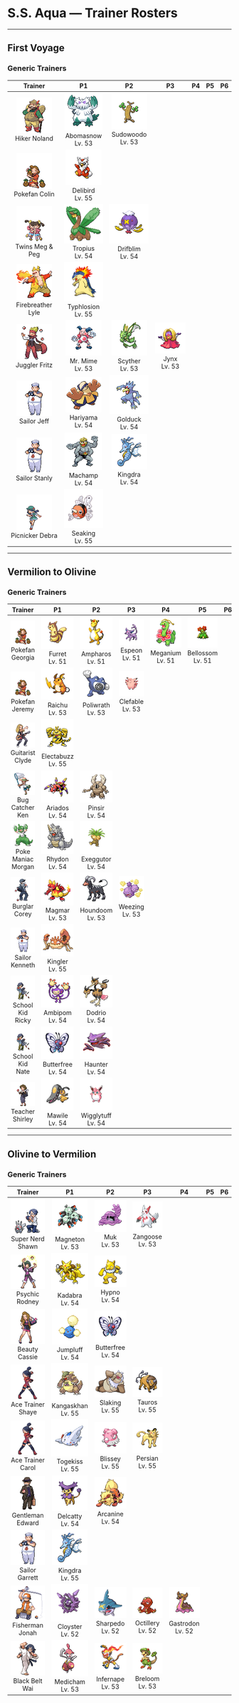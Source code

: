 # S.S. Aqua — Trainer Rosters

---

## First Voyage


### Generic Trainers

| Trainer | P1 | P2 | P3 | P4 | P5 | P6 |
|:-------:|:--:|:--:|:--:|:--:|:--:|:--:|
| ![Hiker Noland](../../assets/trainers/hiker.png "Hiker Noland")<br>Hiker Noland | ![Abomasnow](../../assets/sprites/abomasnow/front.gif "Abomasnow: It lives a quiet life on mountains that are perpetually covered in snow. It hides itself by whipping up blizzards.")<br>Abomasnow<br>Lv. 53 | ![Sudowoodo](../../assets/sprites/sudowoodo/front.gif "Sudowoodo: It disguises itself as a tree to avoid attack. It hates water, so it will disappear if it starts raining.")<br>Sudowoodo<br>Lv. 53 |
| ![Pokefan Colin](../../assets/trainers/pokefan.png "Pokefan Colin")<br>Pokefan Colin | ![Delibird](../../assets/sprites/delibird/front.gif "Delibird: It nests at the edge of sharp cliffs. It spends all day carrying food to its awaiting chicks.")<br>Delibird<br>Lv. 55 |
| ![Twins Meg & Peg](../../assets/trainers/twins.png "Twins Meg & Peg")<br>Twins Meg & Peg | ![Tropius](../../assets/sprites/tropius/front.gif "Tropius: The bunch of fruit around its neck ripens twice a year and is delicious. It’s a highly favored tropical snack.")<br>Tropius<br>Lv. 54 | ![Drifblim](../../assets/sprites/drifblim/front.gif "Drifblim: It can generate and release gas within its body. That’s how it can control the altitude of its drift.")<br>Drifblim<br>Lv. 54 |
| ![Firebreather Lyle](../../assets/trainers/firebreather.png "Firebreather Lyle")<br>Firebreather Lyle | ![Typhlosion](../../assets/sprites/typhlosion/front.gif "Typhlosion: It has a secret, devastating move. It rubs its blazing fur together to cause huge explosions.")<br>Typhlosion<br>Lv. 55 |
| ![Juggler Fritz](../../assets/trainers/juggler.png "Juggler Fritz")<br>Juggler Fritz | ![Mr. Mime](../../assets/sprites/mr-mime/front.gif "Mr. Mime: Its fingertips emit a peculiar force field that hardens air to create an actual wall.")<br>Mr. Mime<br>Lv. 53 | ![Scyther](../../assets/sprites/scyther/front.gif "Scyther: When it moves, it leaves only a blur. If it hides in grass, its protective coloration makes it invisible.")<br>Scyther<br>Lv. 53 | ![Jynx](../../assets/sprites/jynx/front.gif "Jynx: It speaks a language similar to that of humans. However, it seems to use dancing to communicate.")<br>Jynx<br>Lv. 53 |
| ![Sailor Jeff](../../assets/trainers/sailor.png "Sailor Jeff")<br>Sailor Jeff | ![Hariyama](../../assets/sprites/hariyama/front.gif "Hariyama: It loves challenging others to tests of strength. It has the power to stop a train with a slap.")<br>Hariyama<br>Lv. 54 | ![Golduck](../../assets/sprites/golduck/front.gif "Golduck: It appears by waterways at dusk. It may use telekinetic powers if its forehead glows mysteriously.")<br>Golduck<br>Lv. 54 |
| ![Sailor Stanly](../../assets/trainers/sailor.png "Sailor Stanly")<br>Sailor Stanly | ![Machamp](../../assets/sprites/machamp/front.gif "Machamp: It uses its four powerful arms to pin the limbs of its foe, then throws the victim over the horizon.")<br>Machamp<br>Lv. 54 | ![Kingdra](../../assets/sprites/kingdra/front.gif "Kingdra: It sleeps deep on the ocean floor to build its energy. It is said to cause tornadoes as it wakes.")<br>Kingdra<br>Lv. 54 |
| ![Picnicker Debra](../../assets/trainers/picnicker.png "Picnicker Debra")<br>Picnicker Debra | ![Seaking](../../assets/sprites/seaking/front.gif "Seaking: Using its horn, it bores holes in riverbed boulders, making nests to prevent its eggs from washing away.")<br>Seaking<br>Lv. 55 |


---

## Vermilion to Olivine


### Generic Trainers

| Trainer | P1 | P2 | P3 | P4 | P5 | P6 |
|:-------:|:--:|:--:|:--:|:--:|:--:|:--:|
| ![Pokefan Georgia](../../assets/trainers/pokefan.png "Pokefan Georgia")<br>Pokefan Georgia | ![Furret](../../assets/sprites/furret/front.gif "Furret: There is no telling where the tail begins. Despite its short legs, it is quick and likes to chase RATTATA.")<br>Furret<br>Lv. 51 | ![Ampharos](../../assets/sprites/ampharos/front.gif "Ampharos: The bright light on its tail can be seen far away. It has been treasured since ancient times as a beacon.")<br>Ampharos<br>Lv. 51 | ![Espeon](../../assets/sprites/espeon/front.gif "Espeon: By reading air currents, it can predict things such as the weather or its foe’s next move.")<br>Espeon<br>Lv. 51 | ![Meganium](../../assets/sprites/meganium/front.gif "Meganium: MEGANIUM’s breath has the power to revive dead grass and plants. It can make them healthy again.")<br>Meganium<br>Lv. 51 | ![Bellossom](../../assets/sprites/bellossom/front.gif "Bellossom: Plentiful in the tropics. When it dances, its petals rub together and make a pleasant ringing sound.")<br>Bellossom<br>Lv. 51 |
| ![Pokefan Jeremy](../../assets/trainers/pokefan.png "Pokefan Jeremy")<br>Pokefan Jeremy | ![Raichu](../../assets/sprites/raichu/front.gif "Raichu: If the electric pouches in its cheeks become fully charged, both ears will stand straight up.")<br>Raichu<br>Lv. 53 | ![Poliwrath](../../assets/sprites/poliwrath/front.gif "Poliwrath: Although an energetic, skilled swimmer that uses all of its muscles, it lives on dry land.")<br>Poliwrath<br>Lv. 53 | ![Clefable](../../assets/sprites/clefable/front.gif "Clefable: Its very sensitive ears let it distinguish distant sounds. As a result, it prefers quiet places.")<br>Clefable<br>Lv. 53 |
| ![Guitarist Clyde](../../assets/trainers/guitarist.png "Guitarist Clyde")<br>Guitarist Clyde | ![Electabuzz](../../assets/sprites/electabuzz/front.gif "Electabuzz: Its body constantly discharges electricity. Getting close to it will make your hair stand on end.")<br>Electabuzz<br>Lv. 55 |
| ![Bug Catcher Ken](../../assets/trainers/bug_catcher.png "Bug Catcher Ken")<br>Bug Catcher Ken | ![Ariados](../../assets/sprites/ariados/front.gif "Ariados: A single strand of a special string is endlessly spun out of its rear. The string leads back to its nest.")<br>Ariados<br>Lv. 54 | ![Pinsir](../../assets/sprites/pinsir/front.gif "Pinsir: It swings its long pincer horns wildly to attack. During cold periods, it hides deep in forests.")<br>Pinsir<br>Lv. 54 |
| ![Poke Maniac Morgan](../../assets/trainers/poke_maniac.png "Poke Maniac Morgan")<br>Poke Maniac Morgan | ![Rhydon](../../assets/sprites/rhydon/front.gif "Rhydon: Its brain developed when it began walking on hind legs. Its thick hide protects it even in magma.")<br>Rhydon<br>Lv. 54 | ![Exeggutor](../../assets/sprites/exeggutor/front.gif "Exeggutor: If a head drops off, it emits a telepathic call in search of others to form an EXEGGCUTE cluster.")<br>Exeggutor<br>Lv. 54 |
| ![Burglar Corey](../../assets/trainers/burglar.png "Burglar Corey")<br>Burglar Corey | ![Magmar](../../assets/sprites/magmar/front.gif "Magmar: The fiery surface of its body gives off a wavering, rippling glare that is similar to the sun.")<br>Magmar<br>Lv. 53 | ![Houndoom](../../assets/sprites/houndoom/front.gif "Houndoom: Upon hearing its eerie howls, other Pokémon get the shivers and head straight back to their nests.")<br>Houndoom<br>Lv. 53 | ![Weezing](../../assets/sprites/weezing/front.gif "Weezing: Top-grade perfume is made using its internal poison gases by diluting them to the highest level.")<br>Weezing<br>Lv. 53 |
| ![Sailor Kenneth](../../assets/trainers/sailor.png "Sailor Kenneth")<br>Sailor Kenneth | ![Kingler](../../assets/sprites/kingler/front.gif "Kingler: Its pincers grow peculiarly large. If it lifts the pincers too fast, it loses its balance and staggers.")<br>Kingler<br>Lv. 55 |
| ![School Kid Ricky](../../assets/trainers/school_kid.png "School Kid Ricky")<br>School Kid Ricky | ![Ambipom](../../assets/sprites/ambipom/front.gif "Ambipom: It is very difficult to dodge the consecutive strikes of its two tails.")<br>Ambipom<br>Lv. 54 | ![Dodrio](../../assets/sprites/dodrio/front.gif "Dodrio: If one of the heads gets to eat, the others will be satisfied, too, and they will stop squabbling.")<br>Dodrio<br>Lv. 54 |
| ![School Kid Nate](../../assets/trainers/school_kid.png "School Kid Nate")<br>School Kid Nate | ![Butterfree](../../assets/sprites/butterfree/front.gif "Butterfree: Water-repellent powder on its wings enables it to collect honey, even in the heaviest of rains.")<br>Butterfree<br>Lv. 54 | ![Haunter](../../assets/sprites/haunter/front.gif "Haunter: Its tongue is made of gas. If licked, its victim starts shaking constantly until death eventually comes.")<br>Haunter<br>Lv. 54 |
| ![Teacher Shirley](../../assets/trainers/teacher.png "Teacher Shirley")<br>Teacher Shirley | ![Mawile](../../assets/sprites/mawile/front.gif "Mawile: It chomps with its gaping mouth. Its huge jaws are actually steel horns that have been transformed.")<br>Mawile<br>Lv. 54 | ![Wigglytuff](../../assets/sprites/wigglytuff/front.gif "Wigglytuff: It has a very fine fur. Take care not to make it angry, or it may inflate steadily and hit with a body slam.")<br>Wigglytuff<br>Lv. 54 |


---

## Olivine to Vermilion


### Generic Trainers

| Trainer | P1 | P2 | P3 | P4 | P5 | P6 |
|:-------:|:--:|:--:|:--:|:--:|:--:|:--:|
| ![Super Nerd Shawn](../../assets/trainers/super_nerd.png "Super Nerd Shawn")<br>Super Nerd Shawn | ![Magneton](../../assets/sprites/magneton/front.gif "Magneton: The MAGNEMITE are united by a magnetism so powerful, it dries all moisture in its vicinity.")<br>Magneton<br>Lv. 53 | ![Muk](../../assets/sprites/muk/front.gif "Muk: Its body is made of a powerful poison. Touching it accidentally will cause a fever that requires bed rest.")<br>Muk<br>Lv. 53 | ![Zangoose](../../assets/sprites/zangoose/front.gif "Zangoose: Its fur would all stand on end if it smelled a SEVIPER nearby. Its sharp claws tear up its foes.")<br>Zangoose<br>Lv. 53 |
| ![Psychic Rodney](../../assets/trainers/psychic.png "Psychic Rodney")<br>Psychic Rodney | ![Kadabra](../../assets/sprites/kadabra/front.gif "Kadabra: If it uses its abilities, it emits special alpha waves that cause machines to malfunction.")<br>Kadabra<br>Lv. 54 | ![Hypno](../../assets/sprites/hypno/front.gif "Hypno: Always holding a pendulum that it swings at a steady rhythm, it causes drowsiness in anyone nearby.")<br>Hypno<br>Lv. 54 |
| ![Beauty Cassie](../../assets/trainers/beauty.png "Beauty Cassie")<br>Beauty Cassie | ![Jumpluff](../../assets/sprites/jumpluff/front.gif "Jumpluff: Drifts on seasonal winds and spreads its cotton-like spores all over the world to make more offspring.")<br>Jumpluff<br>Lv. 54 | ![Butterfree](../../assets/sprites/butterfree/front.gif "Butterfree: Water-repellent powder on its wings enables it to collect honey, even in the heaviest of rains.")<br>Butterfree<br>Lv. 54 |
| ![Ace Trainer Shaye](../../assets/trainers/ace_trainer.png "Ace Trainer Shaye")<br>Ace Trainer Shaye | ![Kangaskhan](../../assets/sprites/kangaskhan/front.gif "Kangaskhan: To protect its young, it will never give up during battle, no matter how badly wounded it is.")<br>Kangaskhan<br>Lv. 55 | ![Slaking](../../assets/sprites/slaking/front.gif "Slaking: The world’s laziest Pokémon. It moves to another spot when there’s no food left within its reach.")<br>Slaking<br>Lv. 55 | ![Tauros](../../assets/sprites/tauros/front.gif "Tauros: After heightening its will to fight by whipping itself with its three tails, it charges at full speed.")<br>Tauros<br>Lv. 55 |
| ![Ace Trainer Carol](../../assets/trainers/ace_trainer.png "Ace Trainer Carol")<br>Ace Trainer Carol | ![Togekiss](../../assets/sprites/togekiss/front.gif "Togekiss: As everyone knows, it visits peaceful regions, bringing them gifts of kindness and sweet blessings.")<br>Togekiss<br>Lv. 55 | ![Blissey](../../assets/sprites/blissey/front.gif "Blissey: It has a very compassionate nature. If it sees a sick Pokémon, it will nurse the sufferer back to health.")<br>Blissey<br>Lv. 55 | ![Persian](../../assets/sprites/persian/front.gif "Persian: Its lithe muscles allow it to walk without making a sound. It attacks in an instant.")<br>Persian<br>Lv. 55 |
| ![Gentleman Edward](../../assets/trainers/gentleman.png "Gentleman Edward")<br>Gentleman Edward | ![Delcatty](../../assets/sprites/delcatty/front.gif "Delcatty: It dislikes dirty places. It often searches for a comfortable place in which to groom itself.")<br>Delcatty<br>Lv. 54 | ![Arcanine](../../assets/sprites/arcanine/front.gif "Arcanine: Its magnificent bark conveys a sense of majesty. Anyone hearing it can’t help but grovel before it.")<br>Arcanine<br>Lv. 54 |
| ![Sailor Garrett](../../assets/trainers/sailor.png "Sailor Garrett")<br>Sailor Garrett | ![Kingdra](../../assets/sprites/kingdra/front.gif "Kingdra: It sleeps deep on the ocean floor to build its energy. It is said to cause tornadoes as it wakes.")<br>Kingdra<br>Lv. 55 |
| ![Fisherman Jonah](../../assets/trainers/fisherman.png "Fisherman Jonah")<br>Fisherman Jonah | ![Cloyster](../../assets/sprites/cloyster/front.gif "Cloyster: CLOYSTER that live in seas with harsh tidal currents grow large, sharp spikes on their shells.")<br>Cloyster<br>Lv. 52 | ![Sharpedo](../../assets/sprites/sharpedo/front.gif "Sharpedo: It can swim at speeds of 75 mph by jetting seawater through its body. It is the bandit of the sea.")<br>Sharpedo<br>Lv. 52 | ![Octillery](../../assets/sprites/octillery/front.gif "Octillery: It instinctively sneaks into rocky holes. If it gets sleepy, it steals the nest of a fellow OCTILLERY.")<br>Octillery<br>Lv. 52 | ![Gastrodon](../../assets/sprites/gastrodon/front.gif "Gastrodon: When its natural enemy attacks, it oozes purple fluid and escapes.")<br>Gastrodon<br>Lv. 52 |
| ![Black Belt Wai](../../assets/trainers/black_belt.png "Black Belt Wai")<br>Black Belt Wai | ![Medicham](../../assets/sprites/medicham/front.gif "Medicham: Through yoga training, it gained the psychic power to predict its foe’s next move.")<br>Medicham<br>Lv. 53 | ![Infernape](../../assets/sprites/infernape/front.gif "Infernape: It tosses its enemies around with agility. It uses all its limbs to fight in its own unique style.")<br>Infernape<br>Lv. 53 | ![Breloom](../../assets/sprites/breloom/front.gif "Breloom: It scatters poisonous spores and throws powerful punches while its foe is hampered by inhaled spores.")<br>Breloom<br>Lv. 53 |

